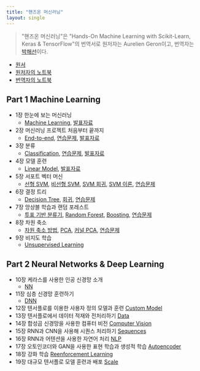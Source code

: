 ```yaml
---
title: "핸즈온 머신러닝"
layout: single
---
```


> "핸즈온 머신러닝"은 "Hands-On Machine Learning with Scikit-Learn, Keras & TensorFlow"의 번역서로 원저자는 Aurelien Geron이고, 번역자는 [박해선](https://tensorflow.blog/)이다. 

* [원서](https://drive.google.com/file/d/1t1FUPSM0WXFxGpsno9K1TCnE7jIx0cim/view?usp=sharing)
* [원저자의 노트북](https://github.com/ageron/handson-ml2)
* [번역자의 노트북](https://github.com/rickiepark/handson-ml2)

## Part 1 Machine Learning
* 1장 한눈에 보는 머신러닝 
  * [Machine Learning][1], [발표자료][1-1]
* 2장 머신러닝 프로젝트 처음부터 끝까지
  * [End-to-end][2], [연습문제][2-1], [발표자료][2-2] 
* 3장 분류 
  * [Classification][3], [연습문제][3-1], [발표자료][3-2] 
* 4장 모델 훈련 
  * [Linear Model][4], [발표자료][4-2] 
* 5장 서포트 벡터 머신
  * [선형 SVM][5-1], [비선형 SVM][5-2], [SVM 회귀][5-3], [SVM 이론][5-4], [연습문제][5-5]
* 6장 결정 트리 
  * [Decision Tree][6-1], [회귀][6-2], [연습문제][6-3]
* 7장 앙상블 학습과 랜덤 포레스트
  * [투표 기반 분류기][7-1], [Random Forest][7-2], [Boosting][7-3], [연습문제][6-3]
* 8장 차원 축소
  * [차원 축소 방법][8-1], [PCA][8-2], [커널 PCA][8-3], [연습문제][8-4]
* 9장 비지도 학습 
  * [Unsupervised Learning][9-1]

## Part 2 Neural Networks & Deep Learning
* 10장 케라스를 사용한 인공 신경망 소개 
  * [NN][10-1]
* 11장 심층 신경망 훈련하기 
  * [DNN][11-1]
* 12장 텐서플로를 이용한 사용자 정의 모델과 훈련 [Custom Model][12]
* 13장 텐서플로에서 데이터 적재와 전처리하기 [Data][13]
* 14장 합성곱 신경망을 사용한 컴퓨터 비전 [Computer Vision][14]
* 15장 RNN과 CNN을 사용해 시퀀스 처리하기 [Sequences][15]
* 16장 RNN과 어텐션을 사용한 자연어 처리 [NLP][16]
* 17장 오토인코더와 GAN을 사용한 표현 학습과 생성적 학습 [Autoencoder][17]
* 18장 강화 학습 [Reenforcement Learning][18]
* 19장 대규모 텐서플로 모델 훈련과 배포 [Scale][19]

[1]: https://colab.research.google.com/drive/1sFu3Oa1F-SrCr1k_Vr_7sgTIQ3SID4NO
[1-1]: https://docs.google.com/presentation/d/1si8gQkxdO09cqL4SekxMyyg7G8rQY-Zb/edit?usp=sharing&ouid=117736955546291049079&rtpof=true&sd=true
[2]: https://colab.research.google.com/drive/1sHbylu9kzpYLMsKNHSfwAu6BDmBunL6k
[2-1]: https://colab.research.google.com/drive/1WqjoOmBqDXiyUKrgvfRbAr32Nvu2GwFV
[2-2]: https://docs.google.com/presentation/d/1sjvkMDjgJt4U3wvMsUO_EGYkmBZ3ipLu/edit?usp=sharing&ouid=117736955546291049079&rtpof=true&sd=true
[3]: https://colab.research.google.com/drive/1sJk03or4hbuRJ-TVVEjFTvWhqSBPdqx5
[3-1]: https://colab.research.google.com/drive/1V49mWa-IJ2p4WCKvShxE8rqXVKOM4vTI
[3-2]: https://docs.google.com/presentation/d/1smnMEZPxdp3VEyUj-f9OVdU1aoFV5bHz/edit?usp=sharing&ouid=117736955546291049079&rtpof=true&sd=true
[4]: https://colab.research.google.com/drive/1sLUG_CaKZI4KP78cYLDyj20WCllEfN_8
[4-2]: https://docs.google.com/presentation/d/1sn6XEszroVRcWMasCb8D4zEIijqoT_dK/edit?usp=sharing&ouid=117736955546291049079&rtpof=true&sd=true
[5-1]: https://colab.research.google.com/drive/1tHGuFC1RhmLs0q72KKzEGxN2-HBDvvXJ
[5-2]: https://colab.research.google.com/drive/1tHc2_8AmSaUYxk0ZpqYaxgVVDUL0x9f6
[5-3]: https://colab.research.google.com/drive/1tIqDLaP20JzjVkt30kTFVGyr0M0hqPQP
[5-4]: https://colab.research.google.com/drive/1tObuVsqJse50uvIO4QCvBIRLmPXt5TrD
[5-5]: https://colab.research.google.com/drive/1tO_2vV7nleGRb_mBHaLH4rAFL5rvMv4v
[6-1]: https://colab.research.google.com/drive/1tQ4E_cDp2pnP1idodJc0FyyefGImRfyi
[6-2]: https://colab.research.google.com/drive/1tX8JMVyUM2rkGWAngtK8_w19M1HoHTUI
[6-3]: https://colab.research.google.com/drive/1tbKBplAxT3PoEH5e5Ryqe42eJLN-kCuJ
[7-1]: https://colab.research.google.com/drive/1tgIcsdFHcINC64eoiE5Tq1HAkcphbPEO
[7-2]: https://colab.research.google.com/drive/1tkS87bFne1xX5wrkzdPWldqf-MQ_imJr
[7-3]: https://colab.research.google.com/drive/1tom5dnh7MjJKeRxRWebk2iglUW_EQLuS
[7-4]: https://colab.research.google.com/drive/1trgEnjnnRAer_wrU6r8ZHdoqmmrPm8vF
[8-1]: https://colab.research.google.com/drive/1tt-zOCfkKMz1iXAGYswxE9CsNXng8zCf
[8-2]: https://colab.research.google.com/drive/1twNiiBUtIHfefPpz4IgWW8-DKuj20R45
[8-3]: https://colab.research.google.com/drive/1twBAz6dX4R-CTRjkrewB_4ucJmWB6qgt
[8-4]: https://colab.research.google.com/drive/1twU0KkT0xs4Vgiq6FfGmGrhmRpOdHPK1
[9-1]: https://colab.research.google.com/drive/1gWAoWWQX5m2Dx6-o29FDhw0RgAoY3Mti
[10-1]: https://colab.research.google.com/drive/1gLNjQkjSoISFiT2j9HSfdFXFSvegoBDh
[11-1]: https://colab.research.google.com/drive/1gRBqFTzja47D_8317A8-XunJTUQ5UWOD
[12]: https://colab.research.google.com/drive/1sU-wPxGxC9CCr9BosBIpBjyvHyi6HIVn
[13]: https://colab.research.google.com/drive/1sVbujnDj5B8xQXlpeafsNMTDr5Sov2Th
[14]: https://colab.research.google.com/drive/1sVmD2YGt82eZbiGBwagFJDW8U0EEQM7U
[15]: https://colab.research.google.com/drive/1sWIeUffAPo4xWZZv9i3j63tBfiXv5Mh5
[16]: https://colab.research.google.com/drive/1sbXgCrAOtK1IQyKcJFtxpmWeEbMA_k7j
[17]: https://colab.research.google.com/drive/1sbv1GIDtJ2U7u4CauzUn0W98wg8WfuYC
[18]: https://colab.research.google.com/drive/1scE39TjrIfBYw2tZwSfkyiZYYrdhKUQV
[19]: https://colab.research.google.com/drive/1seBpKXkHX4SJh7vgeU8EDn7wIr8q01j0

